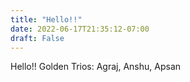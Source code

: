 ```yaml
---
title: "Hello!!"
date: 2022-06-17T21:35:12-07:00
draft: False
---
```


Hello!! 
Golden Trios: Agraj, Anshu, Apsan

